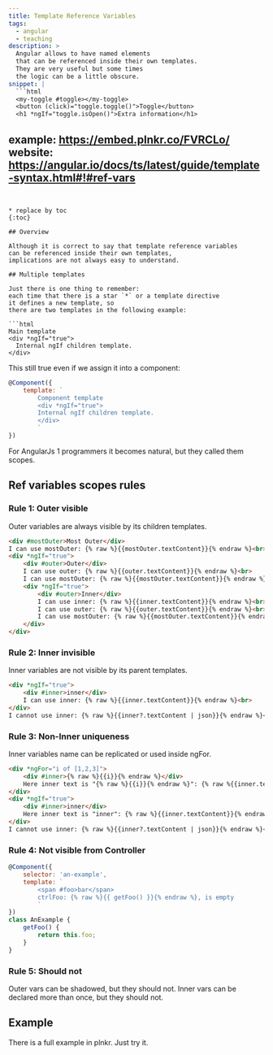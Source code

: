 ```yaml
---
title: Template Reference Variables
tags: 
  - angular
  - teaching
description: >
  Angular allows to have named elements
  that can be referenced inside their own templates.
  They are very useful but some times
  the logic can be a little obscure.
snippet: |
  ```html
  <my-toggle #toggle></my-toggle>
  <button (click)="toggle.toggle()">Toggle</button>
  <h1 *ngIf="toggle.isOpen()">Extra information</h1>
  ```
example: https://embed.plnkr.co/FVRCLo/
website: https://angular.io/docs/ts/latest/guide/template-syntax.html#!#ref-vars
---
```


* replace by toc
{:toc}

## Overview

Although it is correct to say that template reference variables
can be referenced inside their own templates, 
implications are not always easy to understand.

## Multiple templates

Just there is one thing to remember: 
each time that there is a star `*` or a template directive
it defines a new template, so 
there are two templates in the following example:

```html
Main template
<div *ngIf="true">
  Internal ngIf children template.
</div>
```

This still true even if we assign it into a component:

```javascript
@Component({
    template: `
        Component template
        <div *ngIf="true">
        Internal ngIf children template.
        </div>
        `
})
```

For AngularJs 1 programmers it becomes natural, 
but they called them scopes.

## Ref variables scopes rules

### Rule 1: Outer visible

Outer variables are always visible by its children templates.

```html
<div #mostOuter>Most Outer</div>
I can use mostOuter: {% raw %}{{mostOuter.textContent}}{% endraw %}<br>
<div *ngIf="true">
    <div #outer>Outer</div>
    I can use outer: {% raw %}{{outer.textContent}}{% endraw %}<br>
    I can use mostOuter: {% raw %}{{mostOuter.textContent}}{% endraw %}<br>
    <div *ngIf="true">
        <div #outer>Inner</div>
        I can use inner: {% raw %}{{inner.textContent}}{% endraw %}<br>
        I can use outer: {% raw %}{{outer.textContent}}{% endraw %}<br>
        I can use mostOuter: {% raw %}{{mostOuter.textContent}}{% endraw %}<br>
    </div>
</div>
```

### Rule 2: Inner invisible

Inner variables are not visible by its parent templates.

```html
<div *ngIf="true">
    <div #inner>inner</div>
    I can use inner: {% raw %}{{inner.textContent}}{% endraw %}<br>
</div>
I cannot use inner: {% raw %}{{inner?.textContent | json}}{% endraw %}<br>
```

### Rule 3: Non-Inner uniqueness

Inner variables name can be replicated or used inside ngFor.

```html
<div *ngFor="i of [1,2,3]">
    <div #inner>{% raw %}{{i}}{% endraw %}</div>
    Here inner text is "{% raw %}{{i}}{% endraw %}": {% raw %{{inner.textContent}}{% endraw %<br>
</div>
<div *ngIf="true">
    <div #inner>inner</div>
    Here inner text is "inner": {% raw %}{{inner.textContent}}{% endraw %}<br>
</div>
I cannot use inner: {% raw %}{{inner?.textContent | json}}{% endraw %}<br>
```

### Rule 4: Not visible from Controller

```javascript
@Component({
    selector: 'an-example',
    template: `
        <span #foo>bar</span>
        ctrlFoo: {% raw %}{{ getFoo() }}{% endraw %}, is empty
        `
})
class AnExample {
    getFoo() {
        return this.foo;
    }
}
```


### Rule 5: Should not

Outer vars can be shadowed, but they should not.
Inner vars can be declared more than once, but they should not.

## Example

There is a full example in plnkr. 
Just try it.
